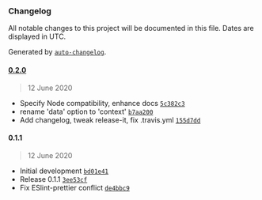 ### Changelog

All notable changes to this project will be documented in this file. Dates are displayed in UTC.

Generated by [`auto-changelog`](https://github.com/CookPete/auto-changelog).

#### [0.2.0](https://github.com/webketje/metalsmith-handlebars-x/compare/0.1.1...0.2.0)

> 12 June 2020

- Specify Node compatibility, enhance docs [`5c382c3`](https://github.com/webketje/metalsmith-handlebars-x/commit/5c382c395d411bd548169998ec2a8a959e326146)
- rename 'data' option to 'context' [`b7aa200`](https://github.com/webketje/metalsmith-handlebars-x/commit/b7aa2006761d9656aefe48272947a6e9b5e795bf)
- Add changelog, tweak release-it, fix .travis.yml [`155d7dd`](https://github.com/webketje/metalsmith-handlebars-x/commit/155d7dd4c73d6f5a70eea861805778f3e73e4dcf)

#### 0.1.1

> 12 June 2020

- Initial development [`bd01e41`](https://github.com/webketje/metalsmith-handlebars-x/commit/bd01e41ec9081cfe223a44008c22b18f875fb58b)
- Release 0.1.1 [`3ee53cf`](https://github.com/webketje/metalsmith-handlebars-x/commit/3ee53cfd3286bd1c8da721a345a588d7369e5860)
- Fix ESlint-prettier conflict [`de4bbc9`](https://github.com/webketje/metalsmith-handlebars-x/commit/de4bbc92f4b78ee9f12d0366dee95f4be846873f)
